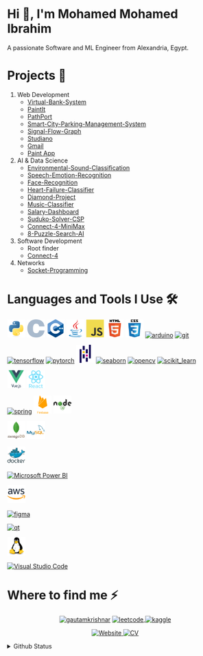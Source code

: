 <h1>Hi 👋, I'm Mohamed Mohamed Ibrahim</h1>
<p>A passionate Software and ML Engineer from Alexandria, Egypt. </p>

# Projects 🚀

1. Web Development
   - [Virtual-Bank-System](https://github.com/HagerMelook/Virtual-Bank-System)
   - [PaintIt](https://github.com/Mohamed-Mohamed-Ibrahim/PaintIt)
   - [PathPort](https://github.com/Mohamed-Mohamed-Ibrahim/PathPort)
   - [Smart-City-Parking-Management-System](https://github.com/mohassan5286/Database-Final-Project/tree/working-backend)
   - [Signal-Flow-Graph](https://github.com/Mohamed-Mohamed-Ibrahim/Signal-Flow-Graph)
   - [Studiano](https://github.com/Mohamed-Mohamed-Ibrahim/Studiano)
   - [Gmail](https://github.com/Mohamed-Mohamed-Ibrahim/Gmail)
   - [Paint App](https://github.com/Mohamed-Mohamed-Ibrahim/Paint_App)
2. AI & Data Science
   - [Environmental-Sound-Classification](https://github.com/Mohamed-Mohamed-Ibrahim/Environmental-Sound-Classification)
   - [Speech-Emotion-Recognition](https://github.com/Mohamed-Mohamed-Ibrahim/Speech-Emotion-Recognition)
   - [Face-Recognition](https://github.com/Mohamed-Mohamed-Ibrahim/Face-Recognition)
   - [Heart-Failure-Classifier](https://github.com/Mohamed-Mohamed-Ibrahim/Heart-Failure-Classifier)
   - [Diamond-Project](https://github.com/Mohamed-Mohamed-Ibrahim/Diamond-Project)
   - [Music-Classifier](https://github.com/Mohamed-Mohamed-Ibrahim/Music-Classifier)
   - [Salary-Dashboard](https://github.com/Mohamed-Mohamed-Ibrahim/Salary-Dashboard)
   - [Suduko-Solver-CSP](https://github.com/Mohamed-Mohamed-Ibrahim/CSP-Sudoko)
   - [Connect-4-MiniMax](https://github.com/Mohamed-Mohamed-Ibrahim/Connect-4-AI)
   - [8-Puzzle-Search-AI](https://github.com/Mohamed-Mohamed-Ibrahim/8-Puzzle-AI)
3. Software Development
   - Root finder
   - [Connect-4](https://github.com/Mohamed-Mohamed-Ibrahim/Connect-4)
4. Networks
   - [Socket-Programming](https://github.com/Mohamed-Mohamed-Ibrahim/Socket-Programming)

# Languages and Tools I Use 🛠️

<a target="_blank" href="https://raw.githubusercontent.com/devicons/devicon/master/icons/python/python-original.svg" style="display: inline-block;"><img src="https://raw.githubusercontent.com/devicons/devicon/master/icons/python/python-original.svg" alt="python" width="42" height="42" /></a>
<a target="_blank" href="https://raw.githubusercontent.com/devicons/devicon/master/icons/c/c-original.svg" style="display: inline-block;"><img src="https://raw.githubusercontent.com/devicons/devicon/master/icons/c/c-original.svg" alt="c" width="42" height="42" /></a>
<a target="_blank" href="https://raw.githubusercontent.com/devicons/devicon/master/icons/cplusplus/cplusplus-original.svg" style="display: inline-block;"><img src="https://raw.githubusercontent.com/devicons/devicon/master/icons/cplusplus/cplusplus-original.svg" alt="cplusplus" width="42" height="42" /></a>
<a target="_blank" href="https://raw.githubusercontent.com/devicons/devicon/master/icons/java/java-original.svg" style="display: inline-block;"><img src="https://raw.githubusercontent.com/devicons/devicon/master/icons/java/java-original.svg" alt="java" width="42" height="42" /></a>
<a target="_blank" href="https://raw.githubusercontent.com/devicons/devicon/master/icons/javascript/javascript-original.svg" style="display: inline-block;"><img src="https://raw.githubusercontent.com/devicons/devicon/master/icons/javascript/javascript-original.svg" alt="javascript" width="42" height="42" /></a>
<a target="_blank" href="https://raw.githubusercontent.com/devicons/devicon/master/icons/html5/html5-original-wordmark.svg" style="display: inline-block;"><img src="https://raw.githubusercontent.com/devicons/devicon/master/icons/html5/html5-original-wordmark.svg" alt="html5" width="42" height="42" /></a>
<a target="_blank" href="https://raw.githubusercontent.com/devicons/devicon/master/icons/css3/css3-original-wordmark.svg" style="display: inline-block;"><img src="https://raw.githubusercontent.com/devicons/devicon/master/icons/css3/css3-original-wordmark.svg" alt="css3" width="42" height="42" /></a>
<a target="_blank" href="https://cdn.worldvectorlogo.com/logos/arduino-1.svg" style="display: inline-block;"><img src="https://cdn.worldvectorlogo.com/logos/arduino-1.svg" alt="arduino" width="42" height="42" /></a>
<a target="_blank" href="https://www.vectorlogo.zone/logos/git-scm/git-scm-icon.svg" style="display: inline-block;"><img src="https://www.vectorlogo.zone/logos/git-scm/git-scm-icon.svg" alt="git" width="42" height="42" /></a>

<a target="_blank" href="https://www.vectorlogo.zone/logos/tensorflow/tensorflow-icon.svg" style="display: inline-block;"><img src="https://www.vectorlogo.zone/logos/tensorflow/tensorflow-icon.svg" alt="tensorflow" width="42" height="42" /></a>
<a target="_blank" href="https://www.vectorlogo.zone/logos/pytorch/pytorch-icon.svg" style="display: inline-block;"><img src="https://www.vectorlogo.zone/logos/pytorch/pytorch-icon.svg" alt="pytorch" width="42" height="42" /></a>
<a target="_blank" href="https://raw.githubusercontent.com/devicons/devicon/2ae2a900d2f041da66e950e4d48052658d850630/icons/pandas/pandas-original.svg" style="display: inline-block;"><img src="https://raw.githubusercontent.com/devicons/devicon/2ae2a900d2f041da66e950e4d48052658d850630/icons/pandas/pandas-original.svg" alt="pandas" width="42" height="42" /></a>
<a target="_blank" href="https://seaborn.pydata.org/_images/logo-mark-lightbg.svg" style="display: inline-block;"><img src="https://seaborn.pydata.org/_images/logo-mark-lightbg.svg" alt="seaborn" width="42" height="42" /></a>
<a target="_blank" href="https://www.vectorlogo.zone/logos/opencv/opencv-icon.svg" style="display: inline-block;"><img src="https://www.vectorlogo.zone/logos/opencv/opencv-icon.svg" alt="opencv" width="42" height="42" /></a>
<a target="_blank" href="https://upload.wikimedia.org/wikipedia/commons/0/05/Scikit_learn_logo_small.svg" style="display: inline-block;"><img src="https://upload.wikimedia.org/wikipedia/commons/0/05/Scikit_learn_logo_small.svg" alt="scikit_learn" width="42" height="42" /></a>

<a target="_blank" href="https://raw.githubusercontent.com/devicons/devicon/master/icons/vuejs/vuejs-original-wordmark.svg" style="display: inline-block;"><img src="https://raw.githubusercontent.com/devicons/devicon/master/icons/vuejs/vuejs-original-wordmark.svg" alt="vuejs" width="42" height="42" /></a>
<a target="_blank" href="https://raw.githubusercontent.com/devicons/devicon/master/icons/react/react-original-wordmark.svg" style="display: inline-block;"><img src="https://raw.githubusercontent.com/devicons/devicon/master/icons/react/react-original-wordmark.svg" alt="react" width="42" height="42" /></a>

<a target="_blank" href="https://www.vectorlogo.zone/logos/springio/springio-icon.svg" style="display: inline-block;"><img src="https://www.vectorlogo.zone/logos/springio/springio-icon.svg" alt="spring" width="42" height="42" /></a>
<a target="_blank" href="https://firebase.google.com/" style="display: inline-block;">
  <img src="https://raw.githubusercontent.com/devicons/devicon/master/icons/firebase/firebase-plain-wordmark.svg" alt="firebase" width="42" height="42" />
</a>
<a target="_blank" href="https://raw.githubusercontent.com/devicons/devicon/master/icons/nodejs/nodejs-original-wordmark.svg" style="display: inline-block;"><img src="https://raw.githubusercontent.com/devicons/devicon/master/icons/nodejs/nodejs-original-wordmark.svg" alt="nodejs" width="42" height="42" /></a>

<a target="_blank" href="https://raw.githubusercontent.com/devicons/devicon/master/icons/mongodb/mongodb-original-wordmark.svg" style="display: inline-block;"><img src="https://raw.githubusercontent.com/devicons/devicon/master/icons/mongodb/mongodb-original-wordmark.svg" alt="mongodb" width="42" height="42" /></a>
<a target="_blank" href="https://raw.githubusercontent.com/devicons/devicon/master/icons/mysql/mysql-original-wordmark.svg" style="display: inline-block;"><img src="https://raw.githubusercontent.com/devicons/devicon/master/icons/mysql/mysql-original-wordmark.svg" alt="mysql" width="42" height="42" /></a>

<a target="_blank" href="https://raw.githubusercontent.com/devicons/devicon/master/icons/docker/docker-original-wordmark.svg" style="display: inline-block;"><img src="https://raw.githubusercontent.com/devicons/devicon/master/icons/docker/docker-original-wordmark.svg" alt="docker" width="42" height="42" /></a>

<a target="_blank" href="https://powerbi.microsoft.com/">
    <img src="https://upload.wikimedia.org/wikipedia/commons/c/cf/New_Power_BI_Logo.svg" alt="Microsoft Power BI" width="42" height="42" />
</a>

<a target="_blank" href="https://raw.githubusercontent.com/devicons/devicon/master/icons/amazonwebservices/amazonwebservices-original-wordmark.svg" style="display: inline-block;"><img src="https://raw.githubusercontent.com/devicons/devicon/master/icons/amazonwebservices/amazonwebservices-original-wordmark.svg" alt="aws" width="42" height="42" /></a>

<a target="_blank" href="https://www.vectorlogo.zone/logos/figma/figma-icon.svg" style="display: inline-block;"><img src="https://www.vectorlogo.zone/logos/figma/figma-icon.svg" alt="figma" width="42" height="42" /></a>

<a target="_blank" href="https://upload.wikimedia.org/wikipedia/commons/0/0b/Qt_logo_2016.svg" style="display: inline-block;"><img src="https://upload.wikimedia.org/wikipedia/commons/0/0b/Qt_logo_2016.svg" alt="qt" width="42" height="42" /></a>

<a target="_blank" href="https://raw.githubusercontent.com/devicons/devicon/master/icons/linux/linux-original.svg" style="display: inline-block;"><img src="https://raw.githubusercontent.com/devicons/devicon/master/icons/linux/linux-original.svg" alt="linux" width="42" height="42" /></a>

<a target="_blank" href="https://code.visualstudio.com/">
    <img src="https://upload.wikimedia.org/wikipedia/commons/9/9a/Visual_Studio_Code_1.35_icon.svg" alt="Visual Studio Code" width="42" height="42" />
</a>

# Where to find me ⚡️

<p align="center">
<a href="https://linkedin.com/in/mohamed-mohamed-ibrahim-1aa211251/" target="blank"><img align="center" src="https://raw.githubusercontent.com/rahuldkjain/github-profile-readme-generator/master/src/images/icons/Social/linked-in-alt.svg" alt="gautamkrishnar" height="30" width="40" /></a>
<a href="https://leetcode.com/u/Mohamed-Mohamed-Ibrahim/" target="blank">
  <img align="center" src="https://raw.githubusercontent.com/rahuldkjain/github-profile-readme-generator/master/src/images/icons/Social/leet-code.svg" alt="leetcode" height="30" width="40" />
</a>
<a href="https://www.kaggle.com/mohamedmoibrahim" target="blank">
  <img align="center" src="https://raw.githubusercontent.com/rahuldkjain/github-profile-readme-generator/master/src/images/icons/Social/kaggle.svg" alt="kaggle" height="30" width="40" />
</a>
<div align="center">
    <a href="https://mohamed-mohamed-ibrahim.github.io/" target="_blank">
        <img src="https://img.shields.io/badge/Website-Visit-blue?style=for-the-badge" alt="Website" />
    </a>
    <a href="https://pink-tasha-24.tiiny.site/" target="_blank">
        <img src="https://img.shields.io/badge/CV-Open-brightgreen?style=for-the-badge" alt="CV" />
    </a>
</div>

</p>

<details>
    <summary>Github Status</summary>
    <div align="center">
    <img src="https://visitor-badge.laobi.icu/badge?page_id=Mohamed-Mohamed-Ibrahim&"  />
    </div>
    <p align="center"><img src="https://github-readme-stats.vercel.app/api?username=Mohamed-Mohamed-Ibrahim&show_icons=true&locale=en" alt="Mohamed-Mohamed-Ibrahim" /></p>
    <p align="center"><img src="https://github-readme-stats.vercel.app/api/top-langs?username=Mohamed-Mohamed-Ibrahim&show_icons=true&locale=en&layout=compact" alt="Mohamed-Mohamed-Ibrahim" /></p>
    <p align="center"><a href="https://github.com/ryo-ma/github-profile-trophy"><img src="https://github-profile-trophy.vercel.app/?username=Mohamed-Mohamed-Ibrahim" alt="Mohamed-Mohamed-Ibrahim" /></a></p>
</details>
